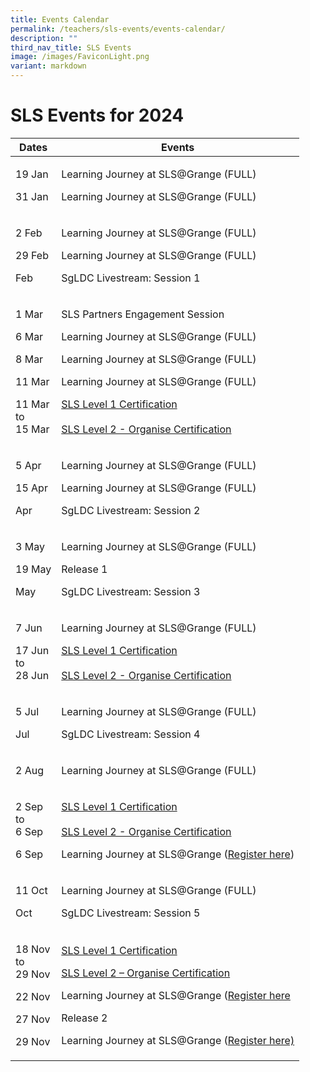 ```yaml
---
title: Events Calendar
permalink: /teachers/sls-events/events-calendar/
description: ""
third_nav_title: SLS Events
image: /images/FaviconLight.png
variant: markdown
---
```

<h1>SLS Events for 2024</h1>
<table>
    <thead>
        <tr>
            <th>Dates</th>
            <th>Events</th>
        </tr>
    </thead>
    <tbody>
        <tr>
            <!--1st column-->
            <td>
                <p>19 Jan</p>
                <p>31 Jan</p>
            </td>
            <!--2nd column-->
            <td>
                <p>Learning Journey at SLS@Grange (FULL)</p>
                <p>Learning Journey at SLS@Grange (FULL)</p>
            </td>
        </tr>
        <tr>
            <!--1st column-->
            <td>
                <p>2 Feb</p>
                <p>29 Feb</p>
                <p>Feb</p>
            </td>
            <!--2nd column-->
            <td>
                <p>Learning Journey at SLS@Grange (FULL)</p>
                <p>Learning Journey at SLS@Grange (FULL)</p>
                <p>SgLDC Livestream: Session 1</p>
            </td>
        </tr>
        <tr>
            <!--1st column-->
            <td>
                <p>1 Mar</p>
                <p>6 Mar</p>
                <p>8 Mar</p>
                <p>11 Mar</p>
                <p>11 Mar<br>to<br> 15 Mar</p>
            </td>
            <!--2nd column-->
            <td>
                <p>SLS Partners Engagement Session</p>
                <p>Learning Journey at SLS@Grange (FULL)</p>
                <p>Learning Journey at SLS@Grange (FULL)</p>
                <p>Learning Journey at SLS@Grange (FULL)</p>
                <p><a target="_blank" href="https://go.gov.sg/sls-level1-course">SLS Level 1 Certification</a><br><br><a rel="noopener noreferrer" target="_blank" href="https://go.gov.sg/sls-level2-course-organise">SLS Level 2 - Organise Certification</a></p>
            </td>
        </tr>
        <tr>
            <!--1st column-->
            <td>
                <p>5 Apr</p>
                <p>15 Apr</p>
                <p>Apr</p>
            </td>
            <!--2nd column-->
            <td>
                <p>Learning Journey at SLS@Grange (FULL)</p>
                <p>Learning Journey at SLS@Grange (FULL)</p>
                <p>SgLDC Livestream: Session 2</p>
            </td>
        </tr>
        <tr>
            <!--1st column-->
            <td>
                <p>3 May</p>
                <p>19 May</p>
                <p>May</p>
            </td>
            <!--2nd column-->
            <td>
                <p>Learning Journey at SLS@Grange (FULL)&nbsp;</p>
                <p>Release 1</p>
                <p>SgLDC Livestream: Session 3</p>
            </td>
        </tr>
        <tr>
            <!--1st column-->
            <td>
                <p>7 Jun</p>
                <p>17 Jun<br>to<br> 28 Jun</p>
            </td>
            <td>
                <p>Learning Journey at SLS@Grange (FULL)</p>
                <p><a target="_blank" href="https://go.gov.sg/sls-level1-course">SLS Level 1 Certification</a><br><br><a rel="noopener noreferrer" target="_blank" href="https://go.gov.sg/sls-level2-course-organise">SLS Level 2 - Organise Certification</a></p>
            </td>
        </tr>
        <tr>
            <!--1st column-->
            <td>
                <p>5 Jul</p>
                <p>Jul</p>
            </td>
            <!--2nd column-->
            <td>
                <p>Learning Journey at SLS@Grange (FULL)</p>
                <p>SgLDC Livestream: Session 4</p>
            </td>
        </tr>
        <tr>
            <!--1st column-->
            <td>
                <p>2 Aug</p>
            </td>
            <!--2nd column-->
            <td>
                <p>Learning Journey at SLS@Grange (FULL)</p>
            </td>
        </tr>
        <tr>
            <!--1st column-->
            <td>
                <p>2 Sep<br>to<br> 6 Sep</p>
                <p>6 Sep</p>
            </td>
            <!--2nd column-->
            <td>
                <p><a target="_blank" href="https://go.gov.sg/sls-level1-course">SLS Level 1 Certification</a><br><br><a rel="noopener noreferrer" target="_blank" href="https://go.gov.sg/sls-level2-course-organise">SLS Level 2 - Organise Certification</a></p>
                <p>Learning Journey at SLS@Grange (<a target="_blank" href="https://www.learning.moe.edu.sg/teachers/sls-events/visit-sls-grange/">Register here</a>)</p>
            </td>
        </tr>
        <tr>
            <!--1st column-->
            <td>
                <p>11 Oct</p>
                <p>Oct</p>
            </td>
            <!--2nd column-->
            <td>
                <p>Learning Journey at SLS@Grange (FULL)</p>
                <p>SgLDC Livestream: Session 5</p>
            </td>
        </tr>
        <tr>
            <!--1st column-->
            <td>
                <p>18 Nov<br>to<br> 29 Nov</p>
                <p>22 Nov</p>
                <p>27 Nov</p>
                <p>29 Nov</p>
            </td>
            <!--2nd column-->
            <td>
                <p><a target="_blank" href="https://go.gov.sg/sls-level1-course">SLS Level 1 Certification</a></p>
                <p><a target="_blank" href="https://go.gov.sg/sls-level2-course-organise">SLS Level 2 – Organise Certification</a></p>
                <p>Learning Journey at SLS@Grange (<a target="_blank" href="https://www.learning.moe.edu.sg/teachers/sls-events/visit-sls-grange/">Register here</a></p>
                <p>Release 2</p>
                <p>Learning Journey at SLS@Grange (<a target="_blank" href="https://www.learning.moe.edu.sg/teachers/sls-events/visit-sls-grange/">Register here)</a></p>
            </td>
        </tr>
    </tbody>
</table>